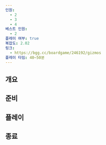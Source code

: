 ```yaml
---
인원:
  - 2
  - 3
  - 4
베스트 인원:
  - 2
플레이 여부: true
복잡도: 2.02
링크:
  - https://bgg.cc/boardgame/246192/gizmos
플레이 타임: 40~50분
---
```

## 개요
## 준비
## 플레이
## 종료